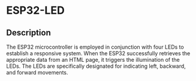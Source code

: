 # ESP32-LED

## Description 
The ESP32 microcontroller is employed in conjunction with four LEDs to establish a responsive system. When the ESP32 successfully retrieves the appropriate data from an HTML page, it triggers the illumination of the LEDs. The LEDs are specifically designated for indicating left, backward, and forward movements.
